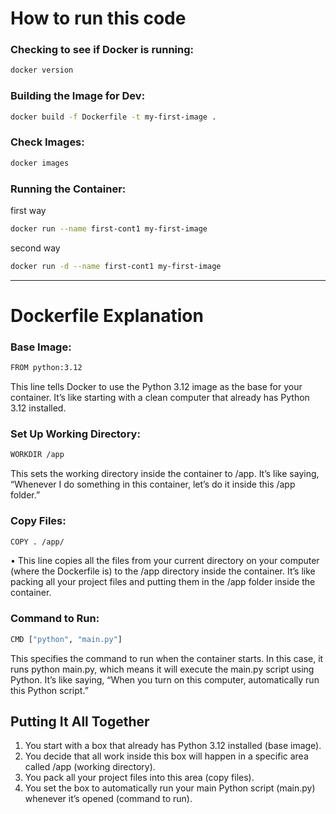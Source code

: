 # How to run this code
### Checking to see if Docker is running:
```bash
docker version
```
### Building the Image for Dev:
```bash
docker build -f Dockerfile -t my-first-image .
```
### Check Images:
```bash
docker images
```
### Running the Container:
first way
```bash
docker run --name first-cont1 my-first-image
```
second way
```bash
docker run -d --name first-cont1 my-first-image
```

---

# Dockerfile Explanation

### Base Image:
```bash
FROM python:3.12
```
This line tells Docker to use the Python 3.12 image as the base for your container. It’s like starting with a clean computer that already has Python 3.12 installed.

### Set Up Working Directory:
```bash
WORKDIR /app
```
This sets the working directory inside the container to /app. It’s like saying, “Whenever I do something in this container, let’s do it inside this /app folder.”

### Copy Files:
```bash
COPY . /app/
```
•	This line copies all the files from your current directory on your computer (where the Dockerfile is) to the /app directory inside the container. It’s like packing all your project files and putting them in the /app folder inside the container.

### Command to Run:
```bash
CMD ["python", "main.py"]
```
This specifies the command to run when the container starts. In this case, it runs python main.py, which means it will execute the main.py script using Python. It’s like saying, “When you turn on this computer, automatically run this Python script.”

## Putting It All Together
1.	You start with a box that already has Python 3.12 installed (base image).
2.	You decide that all work inside this box will happen in a specific area called /app (working directory).
3.	You pack all your project files into this area (copy files).
4.	You set the box to automatically run your main Python script (main.py) whenever it’s opened (command to run).
